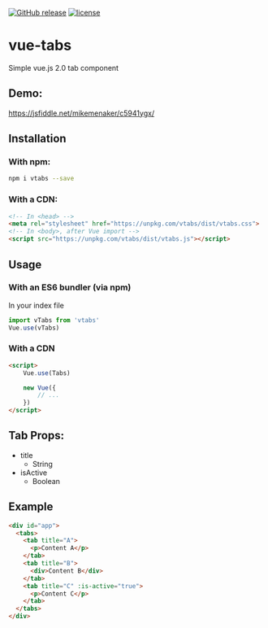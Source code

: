 [![GitHub release](https://img.shields.io/github/release/mikemenaker/vue-tabs.svg)]() [![license](https://img.shields.io/github/license/mikemenaker/vue-tabs.svg)]()

# vue-tabs
Simple vue.js 2.0 tab component

## Demo:

https://jsfiddle.net/mikemenaker/c5941ygx/

## Installation
### With npm:
```bash
npm i vtabs --save
```

### With a CDN:
```html
<!-- In <head> -->
<meta rel="stylesheet" href="https://unpkg.com/vtabs/dist/vtabs.css">
<!-- In <body>, after Vue import -->
<script src="https://unpkg.com/vtabs/dist/vtabs.js"></script>
```

## Usage
### With an ES6 bundler (via npm)
In your index file
```js
import vTabs from 'vtabs'
Vue.use(vTabs)
```

### With a CDN
```html
<script>
    Vue.use(Tabs)

    new Vue({
        // ...
    })
</script>
```

## Tab Props:
 - title
	 - String   	 
 - isActive
	 - Boolean	 
   
##  Example
```html
<div id="app">
  <tabs>
    <tab title="A">
      <p>Content A</p>
    </tab>
    <tab title="B">
      <div>Content B</div>
    </tab>
    <tab title="C" :is-active="true">
      <p>Content C</p>
    </tab>
  </tabs>
</div>
```
